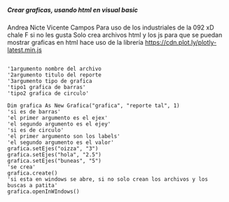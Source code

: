 ##### Crear graficas, usando html en visual basic

Andrea Nicte Vicente Campos
Para uso de los industriales de la 092 xD
chale
F si no les gusta 
Solo crea archivos html y los js para que se puedan mostrar graficas en html
hace uso de la librería https://cdn.plot.ly/plotly-latest.min.js





```visual basic

'1argumento nombre del archivo
'2argumento titulo del reporte
'3argumento tipo de grafica
'tipo1 grafica de barras'
'tipo2 grafica de circulo'

Dim grafica As New Grafica("grafica", "reporte tal", 1)
'si es de barras'
'el primer argumento es el ejex'
'el segundo argumento es el ejey'
'si es de circulo'
'el primer argumento son los labels'
'el segundo argumento es el valor'
grafica.setEjes("oizza", "3")
grafica.setEjes("hola", "2.5")
grafica.setEjes("buneas", "5")
'se crea'
grafica.create()
'si esta en windows se abre, si no solo crean los archivos y los buscas a patita'
grafica.openInWIndows()

```

